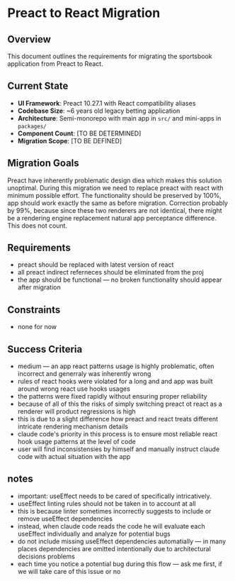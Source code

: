 # Preact to React Migration

## Overview

This document outlines the requirements for migrating the sportsbook application from Preact to React.

## Current State

- **UI Framework**: Preact 10.27.1 with React compatibility aliases
- **Codebase Size**: ~6 years old legacy betting application
- **Architecture**: Semi-monorepo with main app in `src/` and mini-apps in `packages/`
- **Component Count**: [TO BE DETERMINED]
- **Migration Scope**: [TO BE DEFINED]

## Migration Goals

Preact have inherently problematic design diea which makes this solution unoptimal.
During this migration we need to replace preact with react with minimum possible effort.
The functionality should be preserved by 100%, app should work exactly the same as before migration.
Correction probably by 99%, because since these two renderers are not identical, there might be a rendering engine replacement natural app perceptance difference. This does not count.

## Requirements

- preact should be replaced with latest version of react
- all preact indirect referneces should be eliminated from the proj
- the app should be functional — no broken functionality should appear after migration

## Constraints

- none for now

## Success Criteria

- medium — an app react patterns usage is highly problematic, often incorrect and generraly was inherently wrong
- rules of react hooks were violated for a long and and app was built around wrong react use hooks usages
- the patterns were fixed rapidly without ensuring proper reliability
- because of all of this the risks of simply switching preact ot react as a renderer will product regressions is high
- this is due to a slight difference how preact and react treats different intricate rendering mechanism details
- claude code's priority in this process is to ensure most reliable react hook usage patterns at the level of code
- user will find inconsistensies by himself and manually instruct claude code with actual situation with the app

## notes

- important: useEffect needs to be cared of specifically intricatively.
- useEffect linting rules should not be taken in to account at all
- this is because linter sometimes incorrectly suggests to include or remove useEffect dependencies
- instead, when claude code reads the code he will evaluate each useEffect individually and analyze for potential bugs
- do not include missing useEffect dependencies automatially — in many places dependencies are omitted intentionally due to architectural decisions problems
- each time you notice a potential bug during this flow — ask me first, if we will take care of this issue or no
